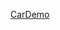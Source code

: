 [CarDemo](https://user-images.githubusercontent.com/33431110/182581689-d4fb1f01-f3af-4270-a224-7d6565c22ad3.gif)
